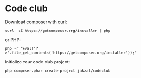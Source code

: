 Code club
=========

Download composer with curl:

	curl -sS https://getcomposer.org/installer | php

or PHP:

    php -r "eval('?>'.file_get_contents('https://getcomposer.org/installer'));"

Initialize your code club project:

	php composer.phar create-project jakzal/codeclub
